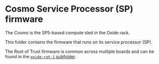 # Cosmo Service Processor (SP) firmware

The Cosmo is the SP5-based compute sled in the Oxide rack.

This folder contains the firmware that runs on its service processor (SP).

The Root of Trust firmware is common across multiple boards and can be found
in the [`oxide-rot-1` subfolder](../oxide-rot-1).
